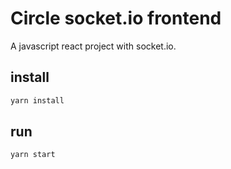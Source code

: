 # Circle socket.io frontend

A javascript react project with socket.io.

## install

```sh
yarn install
```

## run
```sh
yarn start
```